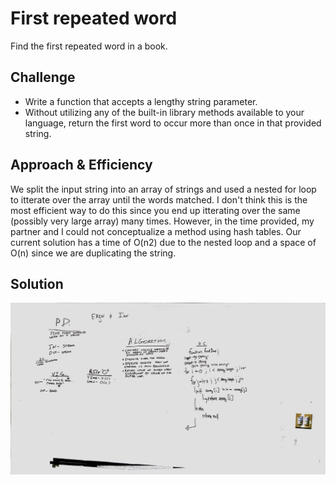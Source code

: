 # First repeated word
Find the first repeated word in a book.

## Challenge
* Write a function that accepts a lengthy string parameter.
* Without utilizing any of the built-in library methods available to your language, return the first word to occur more than once in that provided string.

## Approach & Efficiency
We split the input string into an array of strings and used a nested for loop to itterate over the array until the words matched. I don't think this is the most efficient way to do this since you end up itterating over the same (possibly very large array) many times. However, in the time provided, my partner and I could not conceptualize a method using hash tables. Our current solution has a time of O(n2) due to the nested loop and a space of O(n) since we are duplicating the string.

## Solution
![Whiteboard Image](../../../assets/repeated-word.jpg)